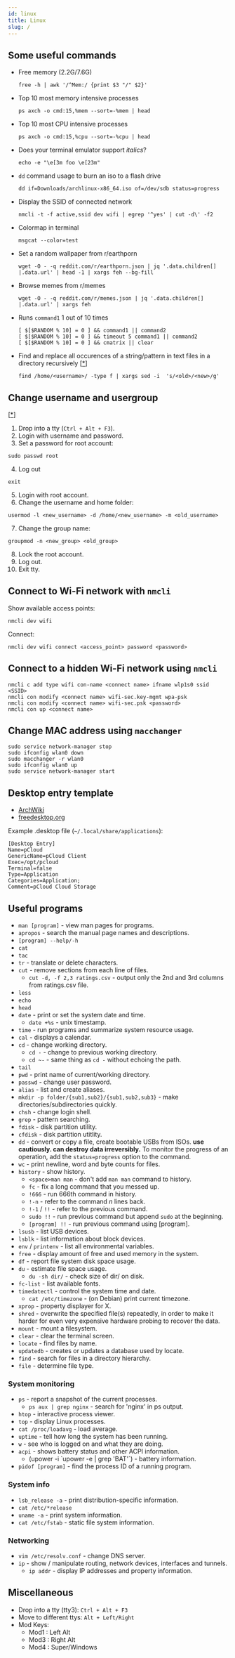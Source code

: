 ```yaml
---
id: linux
title: Linux
slug: /
---
```


## Some useful commands

- Free memory (2.2G/7.6G)<br />

  ```
  free -h | awk '/^Mem:/ {print $3 "/" $2}'
  ```

- Top 10 most memory intensive processes<br />

  ```
  ps axch -o cmd:15,%mem --sort=-%mem | head
  ```

- Top 10 most CPU intensive processes<br />

  ```
  ps axch -o cmd:15,%cpu --sort=-%cpu | head
  ```

- Does your terminal emulator support _italics_?<br />

  ```
  echo -e "\e[3m foo \e[23m"
  ```

- `dd` command usage to burn an iso to a flash drive<br />

  ```
  dd if=Downloads/archlinux-x86_64.iso of=/dev/sdb status=progress
  ```

- Display the SSID of connected network<br />

  ```
  nmcli -t -f active,ssid dev wifi | egrep '^yes' | cut -d\' -f2
  ```

- Colormap in terminal<br />

  ```
  msgcat --color=test
  ```

- Set a random wallpaper from r/earthporn<br />

  ```
  wget -O - -q reddit.com/r/earthporn.json | jq '.data.children[] |.data.url' | head -1 | xargs feh --bg-fill
  ```

- Browse memes from r/memes<br />

  ```
  wget -O - -q reddit.com/r/memes.json | jq '.data.children[] |.data.url' | xargs feh
  ```

- Runs `command1` 1 out of 10 times<br />

  ```
  [ $[$RANDOM % 10] = 0 ] && command1 || command2
  [ $[$RANDOM % 10] = 0 ] && timeout 5 command1 || command2
  [ $[$RANDOM % 10] = 0 ] && cmatrix || clear
  ```

- Find and replace all occurences of a string/pattern in text files in a directory recursively [[\*](https://stackoverflow.com/a/1585189)]

  ```
  find /home/<username>/ -type f | xargs sed -i  's/<old>/<new>/g'
  ```

## Change username and usergroup

[[\*](https://askubuntu.com/a/317008)]

1. Drop into a tty (`Ctrl + Alt + F3`).
2. Login with username and password.
3. Set a password for root account:

```
sudo passwd root
```

4. Log out

```
exit
```

5. Login with root account.
6. Change the username and home folder:

```
usermod -l <new_username> -d /home/<new_username> -m <old_username>
```

7. Change the group name:

```
groupmod -n <new_group> <old_group>
```

8. Lock the root account.
9. Log out.
10. Exit tty.

## Connect to Wi-Fi network with `nmcli`

Show available access points:

```
nmcli dev wifi
```

Connect:

```
nmcli dev wifi connect <access_point> password <password>
```

## Connect to a hidden Wi-Fi network using `nmcli`

```
nmcli c add type wifi con-name <connect name> ifname wlp1s0 ssid <SSID>
nmcli con modify <connect name> wifi-sec.key-mgmt wpa-psk
nmcli con modify <connect name> wifi-sec.psk <password>
nmcli con up <connect name>
```

## Change MAC address using `macchanger`

```
sudo service network-manager stop
sudo ifconfig wlan0 down
sudo macchanger -r wlan0
sudo ifconfig wlan0 up
sudo service network-manager start
```

## Desktop entry template

- [ArchWiki](https://wiki.archlinux.org/index.php/Desktop_entries)
- [freedesktop.org](https://specifications.freedesktop.org/desktop-entry-spec/desktop-entry-spec-latest.html#recognized-keys)

Example .desktop file (`~/.local/share/applications`):

```
[Desktop Entry]
Name=pCloud
GenericName=pCloud Client
Exec=/opt/pcloud
Terminal=false
Type=Application
Categories=Application;
Comment=pCloud Cloud Storage
```

## Useful programs

- `man [program]` - view man pages for programs.
- `apropos` - search the manual page names and descriptions.
- `[program] --help/-h`
- `cat`
- `tac`
- `tr` - translate or delete characters.
- `cut` - remove sections from each line of files.
  - `cut -d, -f 2,3 ratings.csv` - output only the 2nd and 3rd columns from ratings.csv file.
- `less`
- `echo`
- `head`
- `date` - print or set the system date and time.
  - `date +%s` - unix timestamp.
- `time` - run programs and summarize system resource usage.
- `cal` - displays a calendar.
- `cd` - change working directory.
  - `cd -` - change to previous working directory.
  - `cd ~-` - same thing as `cd -` without echoing the path.
- `tail`
- `pwd` - print name of current/working directory.
- `passwd` - change user password.
- `alias` - list and create aliases.
- `mkdir -p folder/{sub1,sub2}/{sub1,sub2,sub3}` - make directories/subdirectories quickly.
- `chsh` - change login shell.
- `grep` - pattern searching.
- `fdisk` - disk partition utility.
- `cfdisk` - disk partition utitlity.
- `dd` - convert or copy a file, create bootable USBs from ISOs. **use cautiously. can destroy data irreversibly.** To monitor the progress of an operation, add the `status=progress` option to the command.
- `wc` - print newline, word and byte counts for files.
- `history` - show history.
  - `<space>man man` - don't add `man man` command to history.
  - `fc` - fix a long command that you messed up.
  - `!666` - run 666th command in history.
  - `!-n` - refer to the command _n_ lines back.
  - `!-1` / `!!` - refer to the previous command.
  - `sudo !!` - run previous command but append `sudo` at the beginning.
  - `[program] !!` - run previous command using [program].
- `lsusb` - list USB devices.
- `lsblk` - list information about block devices.
- `env` / `printenv` - list all environmental variables.
- `free` - display amount of free and used memory in the system.
- `df` - report file system disk space usage.
- `du` - estimate file space usage.
  - `du -sh dir/` - check size of dir/ on disk.
- `fc-list` - list available fonts.
- `timedatectl` - control the system time and date.
  - `cat /etc/timezone` - (on Debian) print current timezone.
- `xprop` - property displayer for X.
- `shred` - overwrite the specified file(s) repeatedly, in order to make it harder for even very expensive hardware probing to recover the data.
- `mount` - mount a filesystem.
- `clear` - clear the terminal screen.
- `locate` - find files by name.
- `updatedb` - creates or updates a database used by locate.
- `find` - search for files in a directory hierarchy.
- `file` - determine file type.

### System monitoring

- `ps` - report a snapshot of the current processes.
  - `ps aux | grep nginx` - search for 'nginx' in ps output.
- `htop` - interactive process viewer.
- `top` - display Linux processes.
- `cat /proc/loadavg` - load average.
- `uptime` - tell how long the system has been running.
- `w` - see who is logged on and what they are doing.
- `acpi` - shows battery status and other ACPI information.
  - (upower -i \`upower -e | grep 'BAT'\`) - battery information.
- `pidof [program]` - find the process ID of a running program.

### System info

- `lsb_release -a` - print distribution-specific information.
- `cat /etc/*release`
- `uname -a` - print system information.
- `cat /etc/fstab` - static file system information.

### Networking

- `vim /etc/resolv.conf` - change DNS server.
- `ip` - show / manipulate routing, network devices, interfaces and tunnels.
  - `ip addr` - display IP addresses and property information.

## Miscellaneous

- Drop into a tty (tty3): `Ctrl + Alt + F3`
- Move to different ttys: `Alt + Left/Right`
- Mod Keys:
  - Mod1 : Left Alt
  - Mod3 : Right Alt
  - Mod4 : Super/Windows
